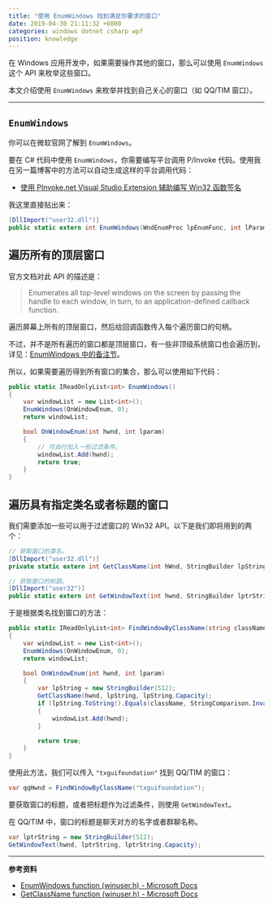```yaml
---
title: "使用 EnumWindows 找到满足你要求的窗口"
date: 2019-04-30 21:11:32 +0800
categories: windows dotnet csharp wpf
position: knowledge
---
```


在 Windows 应用开发中，如果需要操作其他的窗口，那么可以使用 `EnumWindows` 这个 API 来枚举这些窗口。

本文介绍使用 `EnumWindows` 来枚举并找到自己关心的窗口（如 QQ/TIM 窗口）。

---

<div id="toc"></div>

## `EnumWindows`

你可以在微软官网了解到 `EnumWindows`。

要在 C# 代码中使用 `EnumWindows`，你需要编写平台调用 P/Invoke 代码。使用我在另一篇博客中的方法可以自动生成这样的平台调用代码：

- [使用 PInvoke.net Visual Studio Extension 辅助编写 Win32 函数签名](/post/pinvoke-net-visual-studio-extension.html)

我这里直接贴出来：

```csharp
[DllImport("user32.dll")]
public static extern int EnumWindows(WndEnumProc lpEnumFunc, int lParam);
```

## 遍历所有的顶层窗口

官方文档对此 API 的描述是：

> Enumerates all top-level windows on the screen by passing the handle to each window, in turn, to an application-defined callback function.

遍历屏幕上所有的顶层窗口，然后给回调函数传入每个遍历窗口的句柄。

不过，并不是所有遍历的窗口都是顶层窗口，有一些非顶级系统窗口也会遍历到，详见：[EnumWindows 中的备注节](https://docs.microsoft.com/en-us/windows/desktop/api/winuser/nf-winuser-enumwindows#remarks)。

所以，如果需要遍历得到所有窗口的集合，那么可以使用如下代码：

```csharp
public static IReadOnlyList<int> EnumWindows()
{
    var windowList = new List<int>();
    EnumWindows(OnWindowEnum, 0);
    return windowList;

    bool OnWindowEnum(int hwnd, int lparam)
    {
        // 可自行加入一些过滤条件。
        windowList.Add(hwnd);
        return true;
    }
}
```

## 遍历具有指定类名或者标题的窗口

我们需要添加一些可以用于过滤窗口的 Win32 API。以下是我们即将用到的两个：

```csharp
// 获取窗口的类名。
[DllImport("user32.dll")]
private static extern int GetClassName(int hWnd, StringBuilder lpString, int nMaxCount);

// 获取窗口的标题。
[DllImport("user32")]
public static extern int GetWindowText(int hwnd, StringBuilder lptrString, int nMaxCount);
```

于是根据类名找到窗口的方法：

```csharp
public static IReadOnlyList<int> FindWindowByClassName(string className)
{
    var windowList = new List<int>();
    EnumWindows(OnWindowEnum, 0);
    return windowList;

    bool OnWindowEnum(int hwnd, int lparam)
    {
        var lpString = new StringBuilder(512);
        GetClassName(hwnd, lpString, lpString.Capacity);
        if (lpString.ToString().Equals(className, StringComparison.InvariantCultureIgnoreCase))
        {
            windowList.Add(hwnd);
        }

        return true;
    }
}
```

使用此方法，我们可以传入 `"txguifoundation"` 找到 QQ/TIM 的窗口：

```csharp
var qqHwnd = FindWindowByClassName("txguifoundation");
```

要获取窗口的标题，或者把标题作为过滤条件，则使用 `GetWindowText`。

在 QQ/TIM 中，窗口的标题是聊天对方的名字或者群聊名称。

```csharp
var lptrString = new StringBuilder(512);
GetWindowText(hwnd, lptrString, lptrString.Capacity);
```

---

**参考资料**

- [EnumWindows function (winuser.h) - Microsoft Docs](https://docs.microsoft.com/en-us/windows/desktop/api/winuser/nf-winuser-enumwindows)
- [GetClassName function (winuser.h) - Microsoft Docs](https://docs.microsoft.com/en-us/windows/desktop/api/winuser/nf-winuser-getclassname)
